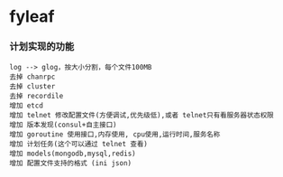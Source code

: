 # fyleaf


### 计划实现的功能
    log --> glog，按大小分割，每个文件100MB
    去掉 chanrpc
    去掉 cluster
    去掉 recordile
    增加 etcd
    增加 telnet 修改配置文件(方便调试,优先级低),或者 telnet只有看服务器状态权限
    增加 版本发现(consul+自主接口)
    增加 goroutine 使用接口,内存使用, cpu使用,运行时间,服务名称
    增加 计划任务(这个可以通过 telnet 查看)
    增加 models(mongodb,mysql,redis)
    增加 配置文件支持的格式 (ini json)